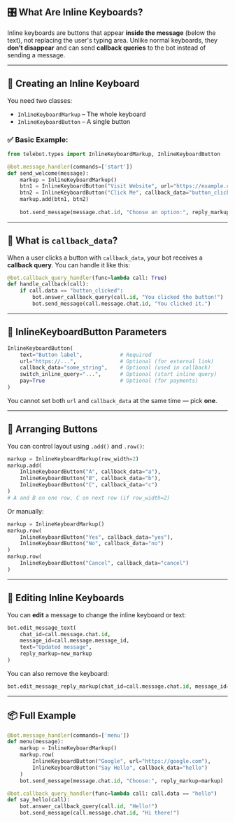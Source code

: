 ## 🎛️ What Are Inline Keyboards?

Inline keyboards are buttons that appear **inside the message** (below the text), not replacing the user's typing area. Unlike normal keyboards, they **don’t disappear** and can send **callback queries** to the bot instead of sending a message.

---

## 🔧 Creating an Inline Keyboard

You need two classes:

* `InlineKeyboardMarkup` – The whole keyboard
* `InlineKeyboardButton` – A single button

### ✅ Basic Example:

```python
from telebot.types import InlineKeyboardMarkup, InlineKeyboardButton

@bot.message_handler(commands=['start'])
def send_welcome(message):
    markup = InlineKeyboardMarkup()
    btn1 = InlineKeyboardButton("Visit Website", url="https://example.com")
    btn2 = InlineKeyboardButton("Click Me", callback_data="button_clicked")
    markup.add(btn1, btn2)
    
    bot.send_message(message.chat.id, "Choose an option:", reply_markup=markup)
```

---

## 🧠 What is `callback_data`?

When a user clicks a button with `callback_data`, your bot receives a **callback query**. You can handle it like this:

```python
@bot.callback_query_handler(func=lambda call: True)
def handle_callback(call):
    if call.data == "button_clicked":
        bot.answer_callback_query(call.id, "You clicked the button!")
        bot.send_message(call.message.chat.id, "You clicked it.")
```

---

## 🔘 InlineKeyboardButton Parameters

```python
InlineKeyboardButton(
    text="Button label",            # Required
    url="https://...",              # Optional (for external link)
    callback_data="some_string",    # Optional (used in callback)
    switch_inline_query="...",      # Optional (start inline query)
    pay=True                        # Optional (for payments)
)
```

You cannot set both `url` and `callback_data` at the same time — pick **one**.

---

## 🧱 Arranging Buttons

You can control layout using `.add()` and `.row()`:

```python
markup = InlineKeyboardMarkup(row_width=2)
markup.add(
    InlineKeyboardButton("A", callback_data="a"),
    InlineKeyboardButton("B", callback_data="b"),
    InlineKeyboardButton("C", callback_data="c")
)
# A and B on one row, C on next row (if row_width=2)
```

Or manually:

```python
markup = InlineKeyboardMarkup()
markup.row(
    InlineKeyboardButton("Yes", callback_data="yes"),
    InlineKeyboardButton("No", callback_data="no")
)
markup.row(
    InlineKeyboardButton("Cancel", callback_data="cancel")
)
```

---

## 🔁 Editing Inline Keyboards

You can **edit** a message to change the inline keyboard or text:

```python
bot.edit_message_text(
    chat_id=call.message.chat.id,
    message_id=call.message.message_id,
    text="Updated message",
    reply_markup=new_markup
)
```

You can also remove the keyboard:

```python
bot.edit_message_reply_markup(chat_id=call.message.chat.id, message_id=call.message.message_id, reply_markup=None)
```

---

## 📦 Full Example

```python
@bot.message_handler(commands=['menu'])
def menu(message):
    markup = InlineKeyboardMarkup()
    markup.row(
        InlineKeyboardButton("Google", url="https://google.com"),
        InlineKeyboardButton("Say Hello", callback_data="hello")
    )
    bot.send_message(message.chat.id, "Choose:", reply_markup=markup)

@bot.callback_query_handler(func=lambda call: call.data == "hello")
def say_hello(call):
    bot.answer_callback_query(call.id, "Hello!")
    bot.send_message(call.message.chat.id, "Hi there!")
```
